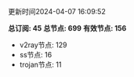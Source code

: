 更新时间2024-04-07 16:09:52

**总订阅: 45**
**总节点: 699**
**有效节点: 156**
- v2ray节点: 129
- ss节点: 16
- trojan节点: 11
